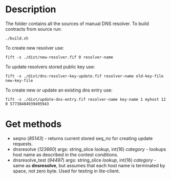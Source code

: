 # Description

The folder contains all the sources of manual DNS resolver.
To build contracts from source run: 

```
./build.sh
```

To create new resolver use:

```
fift -s ./dist/new-resolver.fif 0 resolver-name
```

To update resolvers stored public key use:

```
fift -s ./dist/dns-resolver-key-update.fif resolver-name old-key-file new-key-file
```

To create new or update an existing dns entry use:

```
fift -s ./dist/update-dns-entry.fif resolver-name key-name 1 myhost 12 0 57738484939495943
```

# Get methods

* seqno (*85143*) - returns current stored seq_no for creating update requests.
* dnsresolve (*123660*) args: string_slice *lookup*, int(16) *category* - lookups host name as described in the contest conditions.
* dnsresolve_test (*94497*) args: string_slice *lookup*, int(16) *category* - same as **dnsresolve**, but assumes that each host name is terminated by space, not zero byte. Used for testing in lite-client.

